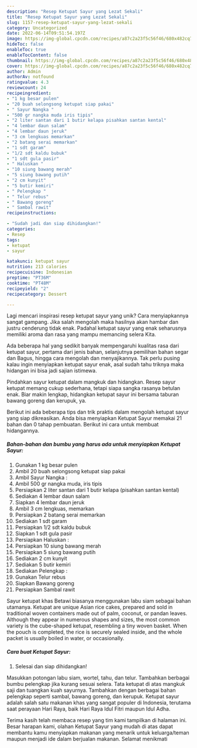 ```yaml
---
description: "Resep Ketupat Sayur yang Lezat Sekali"
title: "Resep Ketupat Sayur yang Lezat Sekali"
slug: 1157-resep-ketupat-sayur-yang-lezat-sekali
category: Uncategorized
date: 2022-06-14T09:51:54.197Z
image: https://img-global.cpcdn.com/recipes/a87c2a23f5c56f46/680x482cq70/ketupat-sayur-foto-resep-utama.jpg
hideToc: false
enableToc: true
enableTocContent: false
thumbnail: https://img-global.cpcdn.com/recipes/a87c2a23f5c56f46/680x482cq70/ketupat-sayur-foto-resep-utama.jpg
cover: https://img-global.cpcdn.com/recipes/a87c2a23f5c56f46/680x482cq70/ketupat-sayur-foto-resep-utama.jpg
author: Admin
authorAv: notfound
ratingvalue: 4.3
reviewcount: 24
recipeingredient:
- "1 kg besar pulen"
- "20 buah selongsong ketupat siap pakai"
- " Sayur Nangka "
- "500 gr nangka muda iris tipis"
- "2 liter santan dari 1 butir kelapa pisahkan santan kental"
- "4 lembar daun salam"
- "4 lembar daun jeruk"
- "3 cm lengkuas memarkan"
- "2 batang serai memarkan"
- "1 sdt garam"
- "1/2 sdt kaldu bubuk"
- "1 sdt gula pasir"
- " Haluskan "
- "10 siung bawang merah"
- "5 siung bawang putih"
- "2 cm kunyit"
- "5 butir kemiri"
- " Pelengkap "
- " Telur rebus"
- " Bawang goreng"
- " Sambal rawit"
recipeinstructions:

- "Sudah jadi dan siap dihidangkan!"
categories:
- Resep
tags:
- ketupat
- sayur

katakunci: ketupat sayur 
nutrition: 213 calories
recipecuisine: Indonesian
preptime: "PT36M"
cooktime: "PT48M"
recipeyield: "2"
recipecategory: Dessert

---
```





Lagi mencari inspirasi resep ketupat sayur yang unik? Cara menyiapkannya sangat gampang. Jika salah mengolah maka hasilnya akan hambar dan justru cenderung tidak enak. Padahal ketupat sayur yang enak seharusnya memiliki aroma dan rasa yang mampu memancing selera Kita.





Ada beberapa hal yang sedikit banyak mempengaruhi kualitas rasa dari ketupat sayur, pertama dari jenis bahan, selanjutnya pemilihan bahan segar dan Bagus, hingga cara mengolah dan menyajikannya. Tak perlu pusing kalau ingin menyiapkan ketupat sayur enak,      asal sudah tahu triknya maka hidangan ini bisa jadi sajian istimewa.














Pindahkan sayur ketupat dalam mangkuk dan hidangkan. Resep sayur ketupat memang cukup sederhana, tetapi siapa sangka rasanya betulan enak. Biar makin lengkap, hidangkan ketupat sayur ini bersama taburan bawang goreng dan kerupuk, ya.






Berikut ini ada beberapa tips dan trik praktis dalam mengolah ketupat sayur yang siap dikreasikan. Anda bisa menyiapkan Ketupat Sayur memakai 21 bahan dan 0 tahap pembuatan. Berikut ini cara untuk membuat hidangannya.

<!--inarticleads1-->

##### Bahan-bahan dan bumbu yang harus ada untuk menyiapkan Ketupat Sayur:

1. Gunakan 1 kg besar pulen
1. Ambil 20 buah selongsong ketupat siap pakai
1. Ambil  Sayur Nangka :
1. Ambil 500 gr nangka muda, iris tipis
1. Persiapkan 2 liter santan dari 1 butir kelapa (pisahkan santan kental)
1. Sediakan 4 lembar daun salam
1. Siapkan 4 lembar daun jeruk
1. Ambil 3 cm lengkuas, memarkan
1. Persiapkan 2 batang serai memarkan
1. Sediakan 1 sdt garam
1. Persiapkan 1/2 sdt kaldu bubuk
1. Siapkan 1 sdt gula pasir
1. Persiapkan  Haluskan :
1. Persiapkan 10 siung bawang merah
1. Persiapkan 5 siung bawang putih
1. Sediakan 2 cm kunyit
1. Sediakan 5 butir kemiri
1. Sediakan  Pelengkap :
1. Gunakan  Telur rebus
1. Siapkan  Bawang goreng
1. Persiapkan  Sambal rawit


Sayur ketupat khas Betawi biasanya menggunakan labu siam sebagai bahan utamanya. Ketupat are unique Asian rice cakes, prepared and sold in traditional woven containers made out of palm, coconut, or pandan leaves. Although they appear in numerous shapes and sizes, the most common variety is the cube-shaped ketupat, resembling a tiny woven basket. When the pouch is completed, the rice is securely sealed inside, and the whole packet is usually boiled in water, or occasionally. 

<!--inarticleads2-->

##### Cara buat Ketupat Sayur:


1. Selesai dan siap dihidangkan!

Masukkan potongan labu siam, wortel, tahu, dan telur. Tambahkan berbagai bumbu pelengkap jika kurang sesuai selera. Tata ketupat di atas mangkuk saji dan tuangkan kuah sayurnya. Tambahkan dengan berbagai bahan pelengkap seperti sambal, bawang goreng, dan kerupuk. Ketupat sayur adalah salah satu makanan khas yang sangat populer di Indonesia, terutama saat perayaan Hari Raya, baik Hari Raya Idul Fitri maupun Idul Adha. 

Terima kasih telah membaca resep yang tim kami tampilkan di halaman ini. Besar harapan kami, olahan Ketupat Sayur yang mudah di atas dapat membantu kamu menyiapkan makanan yang menarik untuk keluarga/teman maupun menjadi ide dalam berjualan makanan. Selamat menikmati
